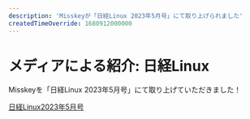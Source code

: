 ```yaml
---
description: 'Misskeyが「日経Linux 2023年5月号」にて取り上げられました'
createdTimeOverride: 1680912000000
---
```


# メディアによる紹介: 日経Linux

Misskeyを「日経Linux 2023年5月号」にて取り上げていただきました！

[日経Linux2023年5月号](https://info.nikkeibp.co.jp/media/LIN/atcl/mag/032900074/)
